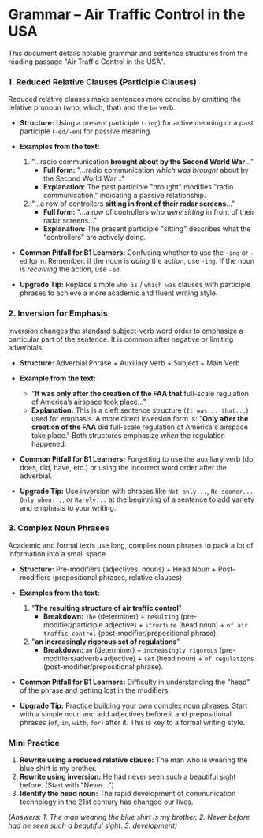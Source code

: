 # Grammar – Air Traffic Control in the USA

This document details notable grammar and sentence structures from the reading passage "Air Traffic Control in the USA".

### 1. Reduced Relative Clauses (Participle Clauses)

Reduced relative clauses make sentences more concise by omitting the relative pronoun (who, which, that) and the `be` verb.

- **Structure:** Using a present participle (`-ing`) for active meaning or a past participle (`-ed/-en`) for passive meaning.

- **Examples from the text:**

  1.  "...radio communication **brought about by the Second World War**..."
      - **Full form:** "...radio communication _which was brought_ about by the Second World War..."
      - **Explanation:** The past participle "brought" modifies "radio communication," indicating a passive relationship.
  2.  "...a row of controllers **sitting in front of their radar screens**..."
      - **Full form:** "...a row of controllers _who were sitting_ in front of their radar screens..."
      - **Explanation:** The present participle "sitting" describes what the "controllers" are actively doing.

- **Common Pitfall for B1 Learners:** Confusing whether to use the `-ing` or `-ed` form. Remember: if the noun is _doing_ the action, use `-ing`. If the noun is _receiving_ the action, use `-ed`.

- **Upgrade Tip:** Replace simple `who is` / `which was` clauses with participle phrases to achieve a more academic and fluent writing style.

### 2. Inversion for Emphasis

Inversion changes the standard subject-verb word order to emphasize a particular part of the sentence. It is common after negative or limiting adverbials.

- **Structure:** Adverbial Phrase + Auxiliary Verb + Subject + Main Verb

- **Example from the text:**

  - "**It was only after the creation of the FAA that** full-scale regulation of America’s airspace took place..."
  - **Explanation:** This is a cleft sentence structure (`It was... that...`) used for emphasis. A more direct inversion form is: "**Only after the creation of the FAA** did full-scale regulation of America's airspace take place." Both structures emphasize _when_ the regulation happened.

- **Common Pitfall for B1 Learners:** Forgetting to use the auxiliary verb (do, does, did, have, etc.) or using the incorrect word order after the adverbial.

- **Upgrade Tip:** Use inversion with phrases like `Not only...`, `No sooner...`, `Only when...`, or `Rarely...` at the beginning of a sentence to add variety and emphasis to your writing.

### 3. Complex Noun Phrases

Academic and formal texts use long, complex noun phrases to pack a lot of information into a small space.

- **Structure:** Pre-modifiers (adjectives, nouns) + Head Noun + Post-modifiers (prepositional phrases, relative clauses)

- **Examples from the text:**

  1.  "**The resulting structure of air traffic control**"
      - **Breakdown:** `The` (determiner) + `resulting` (pre-modifier/participle adjective) + `structure` (head noun) + `of air traffic control` (post-modifier/prepositional phrase).
  2.  "**an increasingly rigorous set of regulations**"
      - **Breakdown:** `an` (determiner) + `increasingly rigorous` (pre-modifiers/adverb+adjective) + `set` (head noun) + `of regulations` (post-modifier/prepositional phrase).

- **Common Pitfall for B1 Learners:** Difficulty in understanding the "head" of the phrase and getting lost in the modifiers.

- **Upgrade Tip:** Practice building your own complex noun phrases. Start with a simple noun and add adjectives before it and prepositional phrases (`of`, `in`, `with`, `for`) after it. This is key to a formal writing style.

### Mini Practice

1.  **Rewrite using a reduced relative clause:** The man who is wearing the blue shirt is my brother.
2.  **Rewrite using inversion:** He had never seen such a beautiful sight before. (Start with "Never...")
3.  **Identify the head noun:** The rapid development of communication technology in the 21st century has changed our lives.

_(Answers: 1. The man wearing the blue shirt is my brother. 2. Never before had he seen such a beautiful sight. 3. development)_
